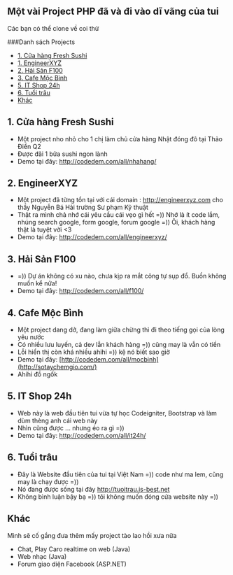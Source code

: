 ## Một vài Project PHP đã và đi vào dĩ vãng của tui 

Các bạn có thể clone về coi thử

###Danh sách Projects
- [1. Cửa hàng Fresh Sushi](#freshsushi)
- [1. EngineerXYZ](#engineerxyz)
- [2. Hải Sản F100](#f100)
- [3. Cafe Mộc Bình](#mocbinh)
- [5. IT Shop 24h](#itshop)
- [6. Tuổi trâu](#tuoitrau)
- [Khác](#khac)

<a name="freshsushi"></a>
## 1. Cửa hàng Fresh Sushi
- Một project nho nhỏ cho 1 chị làm chủ cửa hàng Nhật đóng đô tại Thảo Điền Q2
- Được đãi 1 bữa sushi ngon lành 
- Demo tại đây: http://codedem.com/all/nhahang/

<a name="engineerxyz"></a>
## 2. EngineerXYZ
- Một project đã từng tồn tại với cái domain : http://engineerxyz.com cho thầy Nguyễn Bá Hải trường Sư phạm Kỹ thuật
- Thật ra mình chả nhớ cái yêu cầu cái vẹo gì hết =)) Nhớ là ít code lắm, nhúng search google, form google, forum google =)) Ôi, khách hàng thật là tuyệt vời <3 
- Demo tại đây: http://codedem.com/all/engineerxyz/

<a name="f100"></a>
## 3. Hải Sản F100
- =)) Dự án không có xu nào, chưa kịp ra mắt công tự sụp đổ. Buồn không muốn kể nữa!
- Demo tại đây: http://codedem.com/all/f100/

<a name="mocbinh"></a>
## 4. Cafe Mộc Bình
- Một project dang dở, đang làm giữa chừng thì đi theo tiếng gọi của lòng yêu nước
- Có nhiều lưu luyến, cả dev lẫn khách hàng =)) cũng may là vẫn có tiền 
- Lỗi hiển thị còn khá nhiều ahihi =)) kệ nó biết sao giờ
- Demo tại đây: [http://codedem.com/all/mocbinh](http://sotaychemgio.com/)
- Ahihi đồ ngốk 

<a name="itshop"></a>
## 5. IT Shop 24h
- Web này là web đầu tiên tui vừa tự học Codeigniter, Bootstrap và làm dùm thèng anh cái web này 
- Nhìn cũng được ... nhưng éo ra gì =)) 
- Demo tại đây: http://codedem.com/all/it24h/

<a name="tuoitrau"></a>
## 6. Tuổi trâu
- Đây là Website đầu tiên của tui tại Việt Nam =)) code như ma lem, cũng may là chạy được =))
- Nó đang được sống tại đây http://tuoitrau.is-best.net
- Không bình luận bậy bạ =)) tôi không muốn đóng cửa website này =)) 

<a name="khac"></a>
## Khác
Mình sẽ cố gắng đưa thêm mấy project tào lao hồi xưa nữa 
- Chat, Play Caro realtime on web (Java)
- Web nhạc (Java)
- Forum giao diện Facebook (ASP.NET)